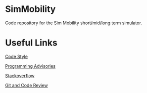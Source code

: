 SimMobility
===========

Code repository for the Sim Mobility short/mid/long term simulator.

Useful Links
==========

[Code Style](http://137.132.22.82:15012/simmob/index.php/coding_standards)

[Programming Advisories](http://137.132.22.82:15012/simmob/index.php/Programming_Advisories)

[Stackoverflow](http://stackoverflow.com/)

[Git and Code Review](https://github.com/smart-fm/simmobility/wiki/Git-and-Code-Review)
